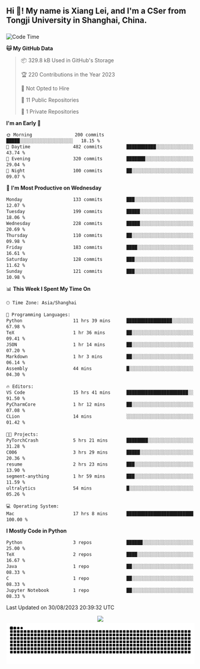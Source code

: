<h2 align="left">Hi 👋! My name is Xiang Lei, and I'm a CSer from Tongji University in Shanghai, China.</h2>

###

<!--START_SECTION:waka-->
![Code Time](http://img.shields.io/badge/Code%20Time-175%20hrs%208%20mins-blue)

**🐱 My GitHub Data** 

> 📦 329.8 kB Used in GitHub's Storage 
 > 
> 🏆 220 Contributions in the Year 2023
 > 
> 🚫 Not Opted to Hire
 > 
> 📜 11 Public Repositories 
 > 
> 🔑 1 Private Repositories 
 > 
**I'm an Early 🐤** 

```text
🌞 Morning                200 commits         █████░░░░░░░░░░░░░░░░░░░░   18.15 % 
🌆 Daytime                482 commits         ███████████░░░░░░░░░░░░░░   43.74 % 
🌃 Evening                320 commits         ███████░░░░░░░░░░░░░░░░░░   29.04 % 
🌙 Night                  100 commits         ██░░░░░░░░░░░░░░░░░░░░░░░   09.07 % 
```
📅 **I'm Most Productive on Wednesday** 

```text
Monday                   133 commits         ███░░░░░░░░░░░░░░░░░░░░░░   12.07 % 
Tuesday                  199 commits         █████░░░░░░░░░░░░░░░░░░░░   18.06 % 
Wednesday                228 commits         █████░░░░░░░░░░░░░░░░░░░░   20.69 % 
Thursday                 110 commits         ██░░░░░░░░░░░░░░░░░░░░░░░   09.98 % 
Friday                   183 commits         ████░░░░░░░░░░░░░░░░░░░░░   16.61 % 
Saturday                 128 commits         ███░░░░░░░░░░░░░░░░░░░░░░   11.62 % 
Sunday                   121 commits         ███░░░░░░░░░░░░░░░░░░░░░░   10.98 % 
```


📊 **This Week I Spent My Time On** 

```text
🕑︎ Time Zone: Asia/Shanghai

💬 Programming Languages: 
Python                   11 hrs 39 mins      █████████████████░░░░░░░░   67.98 % 
TeX                      1 hr 36 mins        ██░░░░░░░░░░░░░░░░░░░░░░░   09.41 % 
JSON                     1 hr 14 mins        ██░░░░░░░░░░░░░░░░░░░░░░░   07.20 % 
Markdown                 1 hr 3 mins         ██░░░░░░░░░░░░░░░░░░░░░░░   06.14 % 
Assembly                 44 mins             █░░░░░░░░░░░░░░░░░░░░░░░░   04.30 % 

🔥 Editors: 
VS Code                  15 hrs 41 mins      ███████████████████████░░   91.50 % 
PyCharmCore              1 hr 12 mins        ██░░░░░░░░░░░░░░░░░░░░░░░   07.08 % 
CLion                    14 mins             ░░░░░░░░░░░░░░░░░░░░░░░░░   01.42 % 

🐱‍💻 Projects: 
PyTorchCrash             5 hrs 21 mins       ████████░░░░░░░░░░░░░░░░░   31.28 % 
C006                     3 hrs 29 mins       █████░░░░░░░░░░░░░░░░░░░░   20.36 % 
resume                   2 hrs 23 mins       ███░░░░░░░░░░░░░░░░░░░░░░   13.90 % 
segment-anything         1 hr 59 mins        ███░░░░░░░░░░░░░░░░░░░░░░   11.59 % 
ultralytics              54 mins             █░░░░░░░░░░░░░░░░░░░░░░░░   05.26 % 

💻 Operating System: 
Mac                      17 hrs 8 mins       █████████████████████████   100.00 % 
```

**I Mostly Code in Python** 

```text
Python                   3 repos             ██████░░░░░░░░░░░░░░░░░░░   25.00 % 
TeX                      2 repos             ████░░░░░░░░░░░░░░░░░░░░░   16.67 % 
Java                     1 repo              ██░░░░░░░░░░░░░░░░░░░░░░░   08.33 % 
C                        1 repo              ██░░░░░░░░░░░░░░░░░░░░░░░   08.33 % 
Jupyter Notebook         1 repo              ██░░░░░░░░░░░░░░░░░░░░░░░   08.33 % 
```




 Last Updated on 30/08/2023 20:39:32 UTC
<!--END_SECTION:waka-->

<div align="center">
  <img src="https://github-readme-stats.vercel.app/api?username=Lei00764&show_icons=true&theme=radical" />
 </div>

 <div align="center">

<picture>
  <source media="(prefers-color-scheme: dark)" srcset="https://raw.githubusercontent.com/Lei00764/Lei00764/output/github-contribution-grid-snake-dark.svg">
  <source media="(prefers-color-scheme: light)" srcset="https://raw.githubusercontent.com/Lei00764/Lei00764/output/github-contribution-grid-snake.svg">
  <img alt="github contribution grid snake animation" src="https://raw.githubusercontent.com/Lei00764/Lei00764/output/github-contribution-grid-snake.svg">
</picture>

</div>




